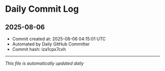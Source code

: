 # Daily Commit Log

## 2025-08-06

- Commit created at: 2025-08-06 04:15:01 UTC
- Automated by Daily GitHub Committer
- Commit hash: iza1cpx7cxh

---
*This file is automatically updated daily*